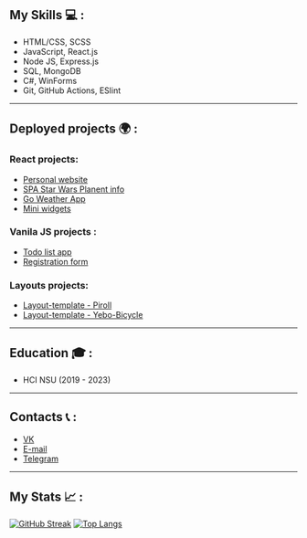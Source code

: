 ## My Skills 💻 :

- HTML/CSS, SCSS
- JavaScript, React.js
- Node JS, Express.js
- SQL, MongoDB
- C#, WinForms
- Git, GitHub Actions, ESlint
---
## Deployed projects 🌍 :

### React projects:
- [Personal website](https://ivanxablin.github.io/IvanXablin-Site/)
- [SPA Star Wars Planent info](https://ivanxablin.github.io/SW-API-React/)
- [Go Weather App](https://ivanxablin.github.io/Go-Weather-Api/)
- [Mini widgets](https://ivanxablin.github.io/Web-exam/)

### Vanila JS projects :
- [Todo list app](https://ivanxablin.github.io/Todo-List-App/)
- [Registration form](https://ivanxablin.github.io/Registration-form/)

### Layouts projects:
- [Layout-template - Piroll](https://ivanxablin.github.io/Layout-template-Piroll/)
- [Layout-template - Yebo-Bicycle](https://ivanxablin.github.io/Layout-template-Yebo-Bicycle/)
---
## Education 🎓 :
- HCI NSU (2019 - 2023)
---
## Contacts 📞 :
- [VK](https://vk.com/xab_xab)
- [E-mail](amdandpc67890@gmail.com)
- [Telegram](https://t.me/ivan_xab)
---
## My Stats 📈 :
[![GitHub Streak](http://github-readme-streak-stats.herokuapp.com?user=IvanXablin&theme=dark&background=000000)](https://git.io/streak-stats)
[![Top Langs](https://github-readme-stats.vercel.app/api/top-langs/?username=IvanXablin&layout=compact&theme=vision-friendly-dark)](https://github.com/anuraghazra/github-readme-stats)
